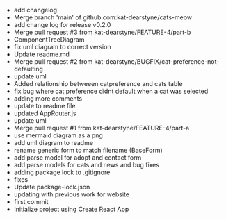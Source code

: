 - add changelog
- Merge branch 'main' of github.com:kat-dearstyne/cats-meow
- add change log for release v0.2.0
- Merge pull request #3 from kat-dearstyne/FEATURE-4/part-b
- ComponentTreeDiagram
- fix uml diagram to correct version
- Update readme.md
- Merge pull request #2 from kat-dearstyne/BUGFIX/cat-preference-not-defaulting
- update uml
- Added relationship betweeen catpreference and cats table
- fix bug where cat preference didnt default when a cat was selected
- adding more comments
- update to readme file
- updated AppRouter.js
- update uml
- Merge pull request #1 from kat-dearstyne/FEATURE-4/part-a
- use mermaid diagram as a png
- add uml diagram to readme
- rename generic form to match filename (BaseForm)
- add parse model for adopt and contact form
- add parse models for cats and news and bug fixes
- adding package lock to .gitignore
- fixes
- Update package-lock.json
- updating with previous work for website
- first commit
- Initialize project using Create React App
